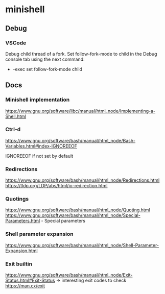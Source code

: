 # minishell
## Debug
### VSCode
Debug child thread of a fork. Set follow-fork-mode to child in the Debug console tab using the next command:
* -exec set follow-fork-mode child
## Docs
### Minishell implementation
https://www.gnu.org/software/libc/manual/html_node/Implementing-a-Shell.html
### Ctrl-d
https://www.gnu.org/software/bash/manual/html_node/Bash-Variables.html#index-IGNOREEOF

IGNOREEOF if not set by default 
### Redirections
https://www.gnu.org/software/bash/manual/html_node/Redirections.html
https://tldp.org/LDP/abs/html/io-redirection.html
### Quotings
https://www.gnu.org/software/bash/manual/html_node/Quoting.html
https://www.gnu.org/software/bash/manual/html_node/Special-Parameters.html -  Special parameters
### Shell parameter expansion
https://www.gnu.org/software/bash/manual/html_node/Shell-Parameter-Expansion.html
### Exit builtin
https://www.gnu.org/software/bash/manual/html_node/Exit-Status.html#Exit-Status -> interesting exit codes to check
https://man.cx/exit
